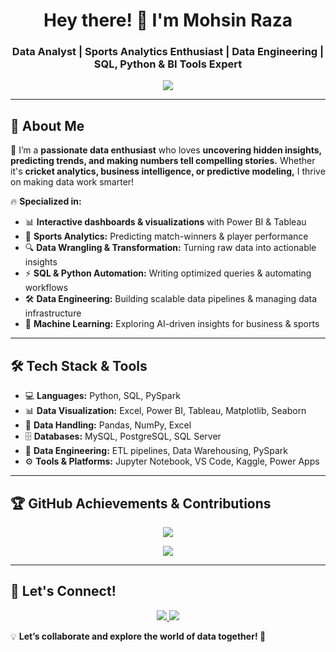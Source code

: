 <h1 align="center"> Hey there! 👋 I'm Mohsin Raza </h1>
<h3 align="center"> Data Analyst | Sports Analytics Enthusiast | Data Engineering | SQL, Python & BI Tools Expert </h3>

<p align="center">
  <img src="https://readme-typing-svg.herokuapp.com?color=F7B801&size=22&center=true&vCenter=true&width=600&lines=Turning+Raw+Data+into+Winning+Insights!;Sports+Analytics+%7C+SQL+%7C+Python+%7C+BI;Data+Driven+Decision+Making!;Always+Learning+%7C+Always+Evolving!" />
</p>

---

## 🚀 About Me  
🎯 I’m a **passionate data enthusiast** who loves **uncovering hidden insights, predicting trends, and making numbers tell compelling stories.** Whether it's **cricket analytics, business intelligence, or predictive modeling,** I thrive on making data work smarter!  

🔥 **Specialized in:**  
- 📊 **Interactive dashboards & visualizations** with Power BI & Tableau  
- 🏏 **Sports Analytics:** Predicting match-winners & player performance  
- 🔍 **Data Wrangling & Transformation:** Turning raw data into actionable insights  
- ⚡ **SQL & Python Automation:** Writing optimized queries & automating workflows
- 🛠️ **Data Engineering:** Building scalable data pipelines & managing data infrastructure
- 🤖 **Machine Learning:** Exploring AI-driven insights for business & sports  

---

## 🛠 Tech Stack & Tools  
- 💻 **Languages:** Python, SQL, PySpark  
- 📊 **Data Visualization:** Excel, Power BI, Tableau, Matplotlib, Seaborn
- 📂 **Data Handling:** Pandas, NumPy, Excel  
- 🗄️ **Databases:** MySQL, PostgreSQL, SQL Server
- 🔧 **Data Engineering:** ETL pipelines, Data Warehousing, PySpark
- ⚙️ **Tools & Platforms:** Jupyter Notebook, VS Code, Kaggle, Power Apps

---

## 🏆 GitHub Achievements & Contributions  

<p align="center">
  <img src="https://github-readme-stats.vercel.app/api?username=MohsinR11&show_icons=true&theme=radical" />
</p>

<p align="center">
  <img src="https://github-readme-activity-graph.vercel.app/graph?username=MohsinR11&theme=react-dark" />
</p>

---


## 📣 Let's Connect!  
<p align="center">
  <a href="https://www.linkedin.com/in/mohsin--raza/" target="_blank">
    <img src="https://img.shields.io/badge/LinkedIn-0077B5?style=for-the-badge&logo=linkedin&logoColor=white" />
  </a>
  <a href="mailto:mohsinansari1799@gmail.com.com">
    <img src="https://img.shields.io/badge/Email-D14836?style=for-the-badge&logo=gmail&logoColor=white" />
  </a>
</p>

💡 **Let’s collaborate and explore the world of data together! 🚀**  
